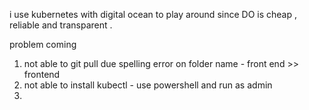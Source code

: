 i use kubernetes with digital ocean to play around since DO is cheap , reliable and transparent .


problem coming
1. not able to git pull due spelling error on folder name - front end >> frontend 
2. not able to install kubectl - use powershell and run as admin
3. 

